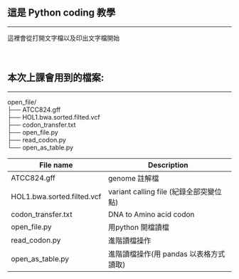 ## 這是 Python coding 教學
---

這裡會從打開文字檔以及印出文字檔開始
<br><br><br>
## 本次上課會用到的檔案:

---

open_file/<br>
├── ATCC824.gff <br>
├── HOL1.bwa.sorted.filted.vcf <br>
├── codon_transfer.txt<br>
├── open_file.py<br>
├── read_codon.py<br>
└── open_as_table.py<br>

File name | Description
-|-
ATCC824.gff | genome 註解檔
HOL1.bwa.sorted.filted.vcf| variant calling file (紀錄全部突變位點)
codon_transfer.txt| DNA to Amino acid codon
open_file.py| 用python 開檔讀檔
read_codon.py| 進階讀檔操作
open_as_table.py| 進階讀檔操作(用 pandas 以表格方式讀取)
